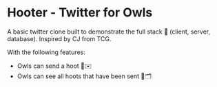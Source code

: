 # Hooter - Twitter for Owls

A basic twitter clone built to demonstrate the full stack 🥞 (client, server, database). Inspired by CJ from TCG.

With the following features:

* Owls can send a hoot 🦉✉️
* Owls can see all hoots that have been sent 🦉🗂
